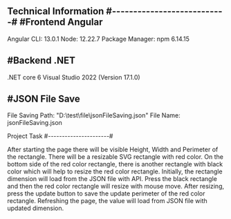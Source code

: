 Technical Information
#---------------------------#
#Frontend Angular
-----------------
Angular CLI: 13.0.1
Node: 12.22.7
Package Manager: npm 6.14.15

#Backend .NET
-------------
.NET core 6
Visual Studio 2022 (Version 17.1.0)

#JSON File Save
-----------------
File Saving Path: "D:\test\file\jsonFileSaving.json"
File Name: jsonFileSaving.json

Project Task
#----------------------#

After starting the page there will be visible Height, Width and Perimeter of the rectangle. 
There will be a resizable SVG rectangle with red color. On the bottom side of the red color rectangle, 
there is another rectangle with black color which will help to resize the red color rectangle. 
Initially, the rectangle dimension will load from the JSON file with API. Press the black rectangle 
and then the red color rectangle will resize with mouse move. After resizing, press the update button 
to save the update perimeter of the red color rectangle. 
Refreshing the page, the value will load from JSON file with updated dimension.
